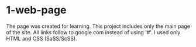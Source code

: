 # 1-web-page
The page was created for learning. This project includes only the main page of the site. All links follow to google.com instead of using '#'. I used only HTML and CSS (SaSS/ScSS).
